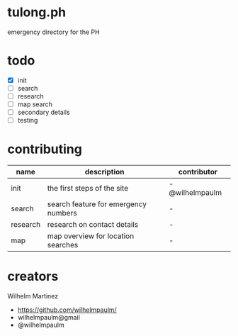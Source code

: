 # tulong.ph
emergency directory for the PH

# todo
- [x] init
- [ ] search
- [ ] research
- [ ] map search
- [ ] secondary details
- [ ] testing

# contributing
 name     | description                           | contributor  
 --       | ---                                   | --
 init     | the first steps of the site           | - @wilhelmpaulm
 search   | search feature for emergency numbers  | -
 research | research on contact details           | -
 map      | map overview for location searches    | -

# creators
Wilhelm Martinez
 - https://github.com/wilhelmpaulm/
 - wilhelmpaulm@gmail
 - @wilhelmpaulm
